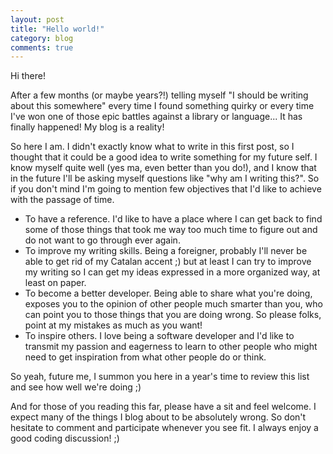 ```yaml
---
layout: post
title: "Hello world!"
category: blog
comments: true
---
```


Hi there! 

After a few months (or maybe years?!) telling myself "I should be writing about this somewhere"
every time I found something quirky or every time I've won one of those epic battles against a library or language... 
It has finally happened! My blog is a reality!

So here I am. I didn't exactly know what to write in this first post, so I thought that it could be a good idea to write
something for my future self. I know myself quite well (yes ma, even better than you do!), and I know that in the future
I'll be asking myself questions like "why am I writing this?". So if you don't mind I'm going to mention few objectives
that I'd like to achieve with the passage of time.

- To have a reference. I'd like to have a place where I can get back to find some of those things that took me way too much 
time to figure out and do not want to go through ever again.
- To improve my writing skills. Being a foreigner, probably I'll never be able to get rid of my Catalan accent ;) but at
least I can try to improve my writing so I can get my ideas expressed in a more organized way, at least on paper.
- To become a better developer. Being able to share what you're doing, exposes you to the opinion of other people much
smarter than you, who can point you to those things that you are doing wrong. So please folks, point at my mistakes as
much as you want!
- To inspire others. I love being a software developer and I'd like to transmit my passion and eagerness to learn to other
people who might need to get inspiration from what other people do or think.

So yeah, future me, I summon you here in a year's time to review this list and see how well we're doing ;)

And for those of you reading this far, please have a sit and feel welcome. I expect many of the things I blog about to be 
absolutely wrong. So don't hesitate to comment and participate whenever you see fit. 
I always enjoy a good coding discussion! ;)